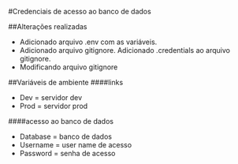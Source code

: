 #Credenciais de acesso ao banco de dados

##Alterações realizadas

- Adicionado arquivo .env com as variáveis.
- Adicionado arquivo gitignore. Adicionado .credentials ao arquivo gitignore.
- Modificando arquivo gitignore

##Variáveis de ambiente
####links

- Dev = servidor dev
- Prod = servidor prod

####acesso ao banco de dados

- Database = banco de dados
- Username = user name de acesso
- Password = senha de acesso
